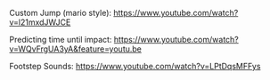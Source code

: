 Custom Jump (mario style): https://www.youtube.com/watch?v=l21mxdJWJCE

Predicting time until impact: https://www.youtube.com/watch?v=WQvFrgUA3yA&feature=youtu.be

Footstep Sounds: https://www.youtube.com/watch?v=LPtDqsMFFys
